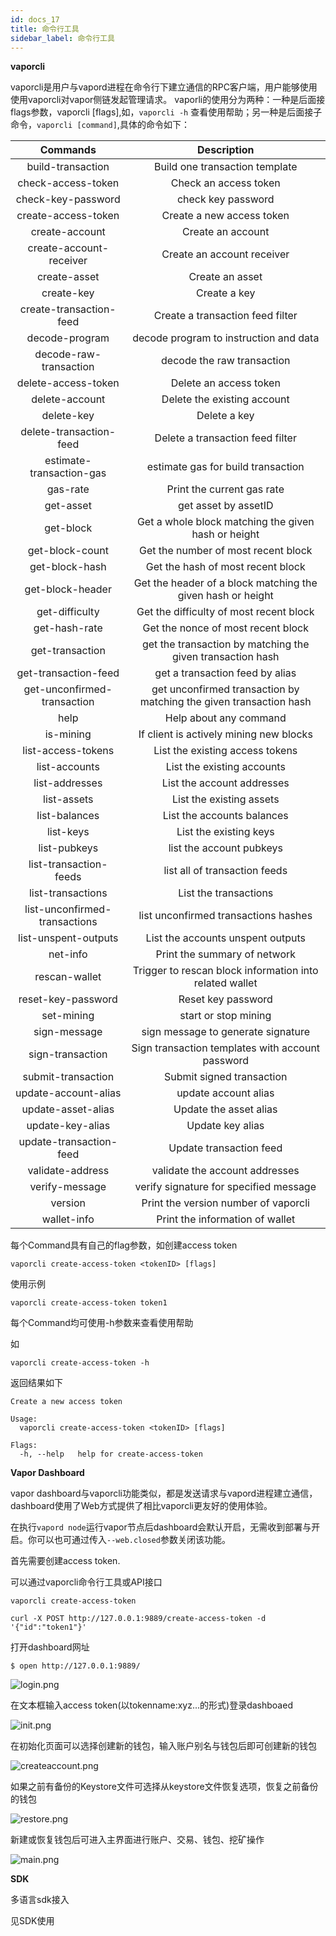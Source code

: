 ```yaml
---
id: docs_17
title: 命令行工具
sidebar_label: 命令行工具
---
```


**vaporcli**

vaporcli是用户与vapord进程在命令行下建立通信的RPC客户端，用户能够使用使用vaporcli对vapor侧链发起管理请求。
vaporli的使用分为两种：一种是后面接flags参数，vaporcli [flags],如，`vaporcli -h` 查看使用帮助；另一种是后面接子命令，`vaporcli [command]`,具体的命令如下：

| Commands | Description |
| :---: | :---: |
| build-transaction | Build one transaction template |
| check-access-token | Check an access token |
| check-key-password | check key password |
| create-access-token | Create a new access token |
| create-account | Create an account |
| create-account-receiver | Create an account receiver |
| create-asset | Create an asset |
| create-key | Create a key |
| create-transaction-feed | Create a transaction feed filter |
| decode-program | decode program to instruction and data |
| decode-raw-transaction | decode the raw transaction |
| delete-access-token | Delete an access token |
| delete-account | Delete the existing account |
| delete-key | Delete a key |
| delete-transaction-feed | Delete a transaction feed filter |
| estimate-transaction-gas | estimate gas for build transaction |
| gas-rate | Print the current gas rate |
| get-asset | get asset by assetID |
| get-block | Get a whole block matching the given hash or height |
| get-block-count | Get the number of most recent block |
| get-block-hash | Get the hash of most recent block |
| get-block-header | Get the header of a block matching the given hash or height |
| get-difficulty | Get the difficulty of most recent block |
| get-hash-rate | Get the nonce of most recent block |
| get-transaction | get the transaction by matching the given transaction hash |
| get-transaction-feed | get a transaction feed by alias |
| get-unconfirmed-transaction | get unconfirmed transaction by matching the given transaction hash |
| help | Help about any command |
| is-mining | If client is actively mining new blocks |
| list-access-tokens | List the existing access tokens |
| list-accounts | List the existing accounts |
| list-addresses | List the account addresses |
| list-assets | List the existing assets |
| list-balances | List the accounts balances |
| list-keys | List the existing keys |
| list-pubkeys | list the account pubkeys |
| list-transaction-feeds | list all of transaction feeds |
| list-transactions | List the transactions |
| list-unconfirmed-transactions | list unconfirmed transactions hashes |
| list-unspent-outputs | List the accounts unspent outputs |
| net-info | Print the summary of network |
| rescan-wallet | Trigger to rescan block information into related wallet |
| reset-key-password | Reset key password |
| set-mining | start or stop mining |
| sign-message | sign message to generate signature |
| sign-transaction | Sign transaction templates with account password |
| submit-transaction | Submit signed transaction |
| update-account-alias | update account alias |
| update-asset-alias | Update the asset alias |
| update-key-alias | Update key alias |
| update-transaction-feed | Update transaction feed |
| validate-address | validate the account addresses |
| verify-message | verify signature for specified message |
| version | Print the version number of vaporcli |
| wallet-info | Print the information of wallet |


每个Command具有自己的flag参数，如创建access token

```
vaporcli create-access-token <tokenID> [flags]
```

使用示例

```
vaporcli create-access-token token1
```

每个Command均可使用-h参数来查看使用帮助

如

```
vaporcli create-access-token -h
```

返回结果如下

```
Create a new access token

Usage:
  vaporcli create-access-token <tokenID> [flags]

Flags:
  -h, --help   help for create-access-token
```

**Vapor Dashboard**

vapor dashboard与vaporcli功能类似，都是发送请求与vapord进程建立通信，dashboard使用了Web方式提供了相比vaporcli更友好的使用体验。

在执行`vapord node`运行vapor节点后dashboard会默认开启，无需收到部署与开启。你可以也可通过传入`--web.closed`参数关闭该功能。

首先需要创建access token.

可以通过vaporcli命令行工具或API接口

```
vaporcli create-access-token
```

```
curl -X POST http://127.0.0.1:9889/create-access-token -d '{"id":"token1"}'
```

打开dashboard网址

```
$ open http://127.0.0.1:9889/
```

![login.png](img/26.png)

在文本框输入access token(以tokenname:xyz...的形式)登录dashboaed

![init.png](img/27.png)

在初始化页面可以选择创建新的钱包，输入账户别名与钱包后即可创建新的钱包

![createaccount.png](img/28.png)

如果之前有备份的Keystore文件可选择从keystore文件恢复选项，恢复之前备份的钱包

![restore.png](img/29.png)

新建或恢复钱包后可进入主界面进行账户、交易、钱包、挖矿操作

![main.png](img/30.png)

**SDK**

多语言sdk接入

见SDK使用
